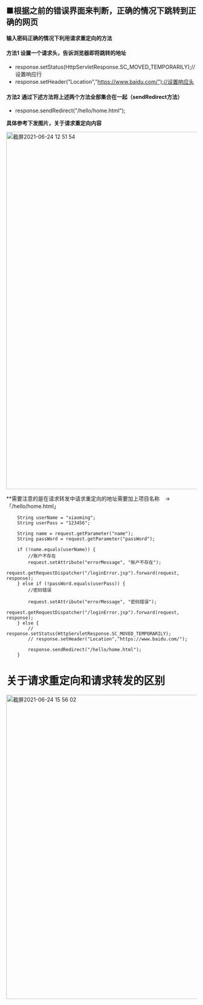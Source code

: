 
## ■根据之前的错误界面来判断，正确的情况下跳转到正确的网页

**输入密码正确的情况下利用请求重定向的方法**

#### 方法1 设置一个请求头，告诉浏览器即将跳转的地址
- response.setStatus(HttpServletResponse.SC_MOVED_TEMPORARILY);//设置响应行
- response.setHeader("Location","https://www.baidu.com/");//设置响应头

#### 方法2 通过下述方法将上述两个方法全部集合在一起（sendRedirect方法）
- response.sendRedirect("/hello/home.html");

**具体参考下发图片，关于请求重定向内容**  

<img width="942" alt="截屏2021-06-24 12 51 54" src="https://user-images.githubusercontent.com/86137350/123200101-10d91f80-d4eb-11eb-8308-8a5c5f3c2f9d.png">

**需要注意的是在请求转发中请求重定向的地址需要加上项目名称　→　「/hello/home.html」

        String userName = "xiaoming";
        String userPass = "123456";

        String name = request.getParameter("name");
        String passWord = request.getParameter("passWord");

        if (!name.equals(userName)) {
            //账户不存在
            request.setAttribute("errorMessage", "账户不存在");
            request.getRequestDispatcher("/loginError.jsp").forward(request, response);
        } else if (!passWord.equals(userPass)) {
            //密码错误

            request.setAttribute("errorMessage", "密码错误");
            request.getRequestDispatcher("/loginError.jsp").forward(request, response);
        } else {
            // response.setStatus(HttpServletResponse.SC_MOVED_TEMPORARILY);
            // response.setHeader("Location","https://www.baidu.com/");

            response.sendRedirect("/hello/home.html");
        }
# 关于请求重定向和请求转发的区别  

<img width="802" alt="截屏2021-06-24 15 56 02" src="https://user-images.githubusercontent.com/86137350/123217114-32470500-d505-11eb-802a-426ca3dfda39.png">






